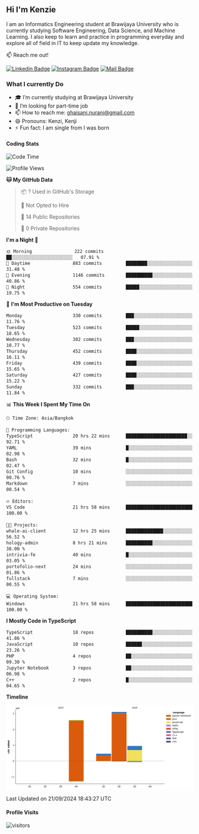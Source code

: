 ## Hi I'm Kenzie


I am an Informatics Engineering student at Brawijaya University who is currently studying Software Engineering, Data Science, and Machine Learning. I also keep to learn and practice in programming everyday and explore all of field in IT to keep update my knowledge.

:mailbox: Reach me out!

[![Linkedin Badge](https://img.shields.io/badge/-Kenzie_Taqiyassar-0e76a8?style=flat&labelColor=0e76a8&logo=linkedin&logoColor=white)](https://www.linkedin.com/in/kenzie-taqiyassar-37458b1aa/) 
[![Instagram Badge](https://img.shields.io/badge/-@__kenziehh_-e84393?style=flat&labelColor=e84393&logo=instagram&logoColor=white)](https://www.instagram.com/_kenziehh/) 
[![Mail Badge](https://img.shields.io/badge/-ghaisani.nurani-c0392b?style=flat&labelColor=c0392b&logo=gmail&logoColor=white)](mailto:ghaisani.nurani@gmail.com)

### What I currently Do

- 🎓 I’m currently studying at Brawijaya University
- 💼 I’m looking for part-time job
- 📫 How to reach me: ghaisani.nurani@gmail.com
- 😄 Pronouns: Kenzi, Kenji
- ⚡ Fun fact: I am single from I was born

#### Coding Stats
<!--START_SECTION:waka-->
![Code Time](http://img.shields.io/badge/Code%20Time-713%20hrs%2054%20mins-blue)

![Profile Views](http://img.shields.io/badge/Profile%20Views-0-blue)

**🐱 My GitHub Data** 

> 📦 ? Used in GitHub's Storage 
 > 
> 🚫 Not Opted to Hire
 > 
> 📜 14 Public Repositories 
 > 
> 🔑 0 Private Repositories 
 > 
**I'm a Night 🦉** 

```text
🌞 Morning                222 commits         ██░░░░░░░░░░░░░░░░░░░░░░░   07.91 % 
🌆 Daytime                883 commits         ████████░░░░░░░░░░░░░░░░░   31.48 % 
🌃 Evening                1146 commits        ██████████░░░░░░░░░░░░░░░   40.86 % 
🌙 Night                  554 commits         █████░░░░░░░░░░░░░░░░░░░░   19.75 % 
```
📅 **I'm Most Productive on Tuesday** 

```text
Monday                   330 commits         ███░░░░░░░░░░░░░░░░░░░░░░   11.76 % 
Tuesday                  523 commits         █████░░░░░░░░░░░░░░░░░░░░   18.65 % 
Wednesday                302 commits         ███░░░░░░░░░░░░░░░░░░░░░░   10.77 % 
Thursday                 452 commits         ████░░░░░░░░░░░░░░░░░░░░░   16.11 % 
Friday                   439 commits         ████░░░░░░░░░░░░░░░░░░░░░   15.65 % 
Saturday                 427 commits         ████░░░░░░░░░░░░░░░░░░░░░   15.22 % 
Sunday                   332 commits         ███░░░░░░░░░░░░░░░░░░░░░░   11.84 % 
```


📊 **This Week I Spent My Time On** 

```text
🕑︎ Time Zone: Asia/Bangkok

💬 Programming Languages: 
TypeScript               20 hrs 22 mins      ███████████████████████░░   92.71 % 
YAML                     39 mins             █░░░░░░░░░░░░░░░░░░░░░░░░   02.98 % 
Bash                     32 mins             █░░░░░░░░░░░░░░░░░░░░░░░░   02.47 % 
Git Config               10 mins             ░░░░░░░░░░░░░░░░░░░░░░░░░   00.76 % 
Markdown                 7 mins              ░░░░░░░░░░░░░░░░░░░░░░░░░   00.54 % 

🔥 Editors: 
VS Code                  21 hrs 58 mins      █████████████████████████   100.00 % 

🐱‍💻 Projects: 
whale-ai-client          12 hrs 25 mins      ██████████████░░░░░░░░░░░   56.52 % 
hology-admin             8 hrs 21 mins       ██████████░░░░░░░░░░░░░░░   38.00 % 
intrivia-fe              40 mins             █░░░░░░░░░░░░░░░░░░░░░░░░   03.05 % 
portofolio-next          24 mins             ░░░░░░░░░░░░░░░░░░░░░░░░░   01.86 % 
fullstack                7 mins              ░░░░░░░░░░░░░░░░░░░░░░░░░   00.55 % 

💻 Operating System: 
Windows                  21 hrs 58 mins      █████████████████████████   100.00 % 
```

**I Mostly Code in TypeScript** 

```text
TypeScript               18 repos            ██████████░░░░░░░░░░░░░░░   41.86 % 
JavaScript               10 repos            ██████░░░░░░░░░░░░░░░░░░░   23.26 % 
PHP                      4 repos             ██░░░░░░░░░░░░░░░░░░░░░░░   09.30 % 
Jupyter Notebook         3 repos             ██░░░░░░░░░░░░░░░░░░░░░░░   06.98 % 
C++                      2 repos             █░░░░░░░░░░░░░░░░░░░░░░░░   04.65 % 
```



**Timeline**

![Lines of Code chart](https://raw.githubusercontent.com/kenziehh/kenziehh/master/assets/bar_graph.png)


 Last Updated on 21/09/2024 18:43:27 UTC
<!--END_SECTION:waka-->


#### Profile Visits

![visitors](https://visitor-badge.glitch.me/badge?page_id=kenziehh.kenziehh)





